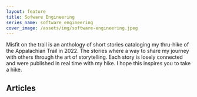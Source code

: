 ```yaml
---
layout: feature
title: Sofware Engineering
series_name: software_engineering
cover_image: /assets/img/software-engineering.jpeg
---
```


Misfit on the trail is an anthology of short stories cataloging my thru-hike of the Appalachian Trail in 2022. The stories where a way to
share my journey with others through the art of storytelling. Each story is losely connected and were published in real time with my hike. I
hope this inspires you to take a hike.

## Articles
